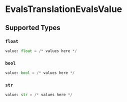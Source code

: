 # EvalsTranslationEvalsValue


## Supported Types

### `float`

```python
value: float = /* values here */
```

### `bool`

```python
value: bool = /* values here */
```

### `str`

```python
value: str = /* values here */
```

